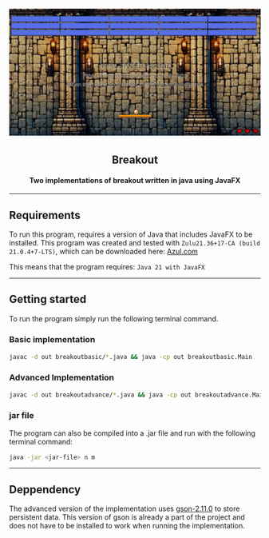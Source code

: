 <a id="readme-top"></a>

<h1 align="center">
  <br>
  <a href="https://github.com/bondegaard/02104-Breakout/"><img src="https://raw.githubusercontent.com/bondegaard/02104-Breakout/main/.github/breakout.jpg" alt="MineClub Logo"></a>
</h1>

<h2 align="center">Breakout</h2>

<h4 align="center">Two implementations of breakout written in java using JavaFX</h4>

---
## Requirements
To run this program, requires a version of Java that includes JavaFX to be installed. This program was created and tested with `Zulu21.36+17-CA (build 21.0.4+7-LTS)`, which can be downloaded here: <a href="https://www.azul.com/downloads/?version=java-21-lts&package=jdk-fx#zulu">Azul.com</a>

This means that the program requires:
`Java 21 with JavaFX`


---
## Getting started

To run the program simply run the following terminal command.

### Basic implementation
```bash
javac -d out breakoutbasic/*.java && java -cp out breakoutbasic.Main 
```

### Advanced Implementation
```bash
javac -d out breakoutadvance/*.java && java -cp out breakoutadvance.Main 
```

### jar file
The program can also be compiled into a .jar file and run with the following terminal command:
```bash
java -jar <jar-file> n m
```

---
## Deppendency
The advanced version of the implementation uses <a href="https://github.com/google/gson/releases/tag/gson-parent-2.11.0">gson-2.11.0</a> to store persistent data. This version of gson is already a part of the project and does not have to be installed to work when running the implementation.
